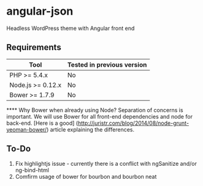 # angular-json
Headless WordPress theme with Angular front end

## Requirements

Tool | Tested in previous version
---- | --------------------------
PHP >= 5.4.x | No
Node.js >= 0.12.x | No
Bower >= 1.7.9 | No


**** Why Bower when already using Node?
Separation of concerns is important. We will use Bower for all front-end dependencies and node for back-end. [Here is a good] (http://juristr.com/blog/2014/08/node-grunt-yeoman-bower/) article explaining the differences.

## To-Do

1. Fix highlightjs issue - currently there is a conflict with ngSanitize and/or ng-bind-html
2. Comfirm usage of bower for bourbon and bourbon neat
